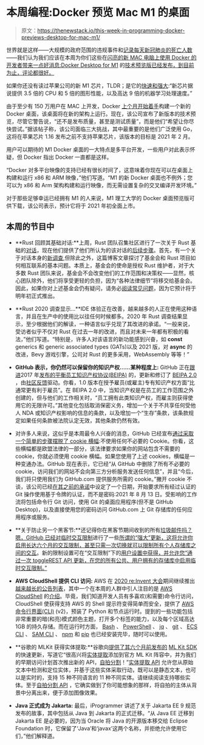 # 本周编程:Docker 预览 Mac M1 的桌面

> 原文：<https://thenewstack.io/this-week-in-programming-docker-previews-desktop-for-mac-m1/>

世界就是这样——大规模的政府范围的违规事件和[记录每天新冠肺炎的死亡人数](https://www.npr.org/sections/coronavirus-live-updates/2020/12/17/947417443/u-s-surpasses-3-600-coronavirus-deaths-breaks-prior-hospitalization-record)——我们认为我们应该在本周为你们这些在[闪亮的新 MAC 电脑上使用 Docker 的开发者带来一点好消息:Docker Desktop for M1](https://www.apple.com/mac/m1/) 的[技术预览版已经发布，到目前为止，评论都很好。](https://www.docker.com/blog/download-and-try-the-tech-preview-of-docker-desktop-for-m1/)

如果你还没有读过苹果公司的新 M1 芯片，TLDR；是它的[快速和强大](https://www.macworld.co.uk/news/how-good-is-apples-m1-chip-really-3797893/):“新芯片据说提供 3.5 倍的 CPU 和 5 倍的图形性能，以及高达 9 倍的机器学习处理速度。”

由于至少有 150 万用户在 MAC 上开发，Docker [上个月开始着手](https://www.docker.com/blog/apple-silicon-m1-chips-and-docker/)构建一个新的 Docker 桌面，该桌面将在新的架构上运行。现在，该公司宣布了新版本的技术预览，尽管它警告说，“还不是发布质量，甚至是测试质量”，而是他们“希望让你尽快尝试。”据该帖子称，该公司面临三大挑战，其中最重要的是他们广泛使用 Go，这将在苹果芯片 1.16 发布之前不支持苹果芯片，该版本的目标是 2021 年 2 月。

用户可以期待的 M1 Docker 桌面的一大特点是多平台开发，一些用户对此表示怀疑，但 Docker 指出 Docker 一直都是这样。

“Docker 对多平台映像的支持已经有很长时间了，这意味着你现在可以在桌面上构建和运行 x86 和 ARM 映像，”他们写道。“M1 的新 Docker 桌面也不例外；您可以为 x86 和 Arm 架构构建和运行映像，而无需设置复杂的交叉编译开发环境。”

对于那些足够幸运已经拥有 M1 的人来说，M1 理工大学的 Docker 桌面预览版可供下载，该公司表示，预计它将于 2021 年初全面上市。

## 本周的节目中

*   **Rust 回顾其基础对话:**上周，Rust 团队召集社区进行了一次关于 Rust 基础的[对话](https://blog.rust-lang.org/2020/12/07/the-foundation-conversation.html)，现在他们提供了他们所认为的该对话的[后续步骤](https://blog.rust-lang.org/2020/12/14/Next-steps-for-the-foundation-conversation.html)。首先，有一个关于对话本身的[新调查](https://docs.google.com/forms/d/e/1FAIpQLSfeq4L0Rk6yXzGS19A6qLo4hpLlQiJh1nYFHsRJ9MrxO6k4iQ/viewform),但除此之外，这篇博客文章探讨了基金会和 Rust 项目如何相互联系的基本问题。本质上，基金会的使命是授权 Rust 维护者，对于大多数 Rust 团队来说，基金会不会改变他们的工作范围和决策权——显然，核心团队除外，他们将享受更轻的负担，因为“各种法律细节”将移交给基金会。因此，如果你对上述基金会仍有疑问，请务必[阅读常见问题](https://github.com/rust-lang/foundation-faq-2020/blob/main/FAQ.md)，因为它预计将于明年初正式推出。
*   **Rust 2020 调查显示…**IDE 体验正在改善，越来越多的人正在使用这种语言，并且在生产中的使用比以往任何时候都多。2020 年 Rust 调查结果显示，至少根据他们的解读，一种语言似乎兑现了其改进的承诺。“一般来说，受访者似乎不仅对 Rust 在过去一年的改进，而且对未来一年都有积极的看法，”他们写道。“特别是，许多人对该语言的新功能感到兴奋，如 **const** generics 和 generic associated types (GATs)以及 2021 版，对 **async** 的改进，Bevy 游戏引擎，公司对 Rust 的更多采用，WebAssembly 等等！”

*   **GitHub 表示，你仍然可以保留你的知识产权……某种程度上:** GitHub 正在[跟进](https://github.blog/2020-12-14-inspired-by-open-source-balanced-employee-intellectual-property-agreement-2-0/)2017 年[发布的](https://github.blog/2017-03-21-work-life-balance-in-employee-intellectual-property-agreements/)[平衡员工知识产权协议(BEIPA)](https://github.com/github/balanced-employee-ip-agreement) 的，更新和修订了 [BEIPA 2.0](https://github.com/github/balanced-employee-ip-agreement) ，由[社区反馈](https://github.com/github/balanced-employee-ip-agreement/pull/44)驱动。你看，1.0 版本在授予雇员(或雇主)专有知识产权方面“比通常更有利于雇员”。在 BEIPA 2.0 中，当知识产权是在员工的工作范围之外创建的，但与他们的工作相关时，“员工拥有此类知识产权，而雇主则获得使用它的无限许可。”其他变化包括取消保密义务，增加一个关于不共享任何受他人 NDA 或知识产权影响的信息的条款，以及增加一个“生存”条款，该条款规定如果任何条款被法院认定无效，其他条款仍然有效。
*   对许多人来说，这似乎是本周最令人兴奋的消息，GitHub 已经宣布[通过采取一个简单的步骤摆脱了 cookie 横幅](https://github.blog/2020-12-17-no-cookie-for-you/):不使用任何不必要的 Cookie。你看，这些横幅都是欧盟法律的一部分，该法律要求如果你的网站包含不需要的 cookie，你就必须使用 cookie 横幅。如果您使用了上述 cookies，横幅是一种变通办法。GitHub 现在表示，它已经“从 GitHub 中删除了所有不必要的 cookie，访问我们的网站不会向第三方分析服务发送任何信息”，并且“今后，我们将只使用我们为 GitHub.com 提供服务所需的 cookie。”撇开 cookie 不谈，该公司已经[在其之前的](https://github.blog/2020-12-15-token-authentication-requirements-for-git-operations/)[承诺](https://github.blog/2020-07-30-token-authentication-requirements-for-api-and-git-operations/)中设定了一个日期，开始要求所有经过认证的 Git 操作使用基于令牌的认证，而不是密码:2021 年 8 月 13 日。受影响的工作流将包括命令行 Git 访问，使用 Git 的桌面应用程序(但不是 GitHub Desktop)，以及直接使用您的密码访问 GitHub.com 上 Git 存储库的任何应用程序或服务。

*   **关于防止另一个黑客节:**还记得你在黑客节期间收到的所有[垃圾邮件吗？嗯，GitHub 已经对临时交互限制](https://thenewstack.io/this-week-in-programming-digitalocean-hacktoberfest-creates-spam-for-open-source-projects/)进行了一些[所谓的“强大”更新，这将允许你启用长达六个月的交互限制，甚至只需一次切换就可以](https://github.blog/2020-12-15-powerful-updates-to-temporary-interaction-limits/)[限制所有个人存储库之间的交互](https://docs.github.com/en/free-pro-team@latest/github/building-a-strong-community/limiting-interactions-for-your-user-account)。新的限制设置可在“交互限制”下的[用户设置中获得，并允许您“通过一次 toggleREST API 更新，在您的所有公共、用户拥有的存储库中启用临时交互限制。”](https://github.com/settings/interaction_limits)
*   **AWS CloudShell 提供 CLI 访问:** AWS 在 [2020 re:Invent 大会](https://reinvent.awsevents.com/)期间继续推出[越来越长的公告列表](https://aws.amazon.com/blogs/aws/aws-reinvent-announcements-2020/)，其中一个在本周的人群中引人注目的是 [AWS CloudShell](https://aws.amazon.com/cloudshell/) 的[介绍](https://aws.amazon.com/blogs/aws/aws-cloudshell-command-line-access-to-aws-resources/)。毕竟，我们知道开发人员有多喜欢(和需要)命令行访问，CloudShell 使获得支持 AWS 的 Shell 提示符变得简单而安全，提供了 [AWS 命令行界面(CLI)](https://aws.amazon.com/cli/) (v2)，预装了 Python 和节点运行时。提到的一些功能包括非常重要的暗(和亮)模式颜色主题，打开多个标签的能力，以及每个区域高达 1GB 的持久存储。而在运行时方面， [Bash](https://www.gnu.org/software/bash/) 、 [PowerShell](https://en.wikipedia.org/wiki/PowerShell) 、 [jq](https://stedolan.github.io/jq/) 、 [git](https://github.com/cli/cli) 、 [ECS CLI](https://docs.aws.amazon.com/cli/latest/reference/ecs/index.html) 、 [SAM CLI](https://docs.aws.amazon.com/serverless-application-model/latest/developerguide/serverless-sam-cli-command-reference.html) 、 [npm](https://en.wikipedia.org/wiki/Npm_(software)) 和 [pip](https://pypi.org/project/pip/) 也已经安装完毕，随时可以使用。

*   **谷歌的 MLKit 获得实体提取:**谷歌向[提供了其六个月前发布的](https://developers.googleblog.com/2020/12/announcing-the-newest-addition-to-mlkit-entity-extraction.html) [ML Kit SDK](https://developers.google.com/ml-kit) 的快速更新，写道它“很高兴将[实体提取](https://developers.google.com/ml-kit/language/entity-extraction)添加到官方 ML Kit 阵容中，并为我们的早期访问计划首次推出新的 API，[自拍分割](https://developers.google.com/ml-kit/early-access/selfie-segmentation)！”[实体提取 API](https://developers.google.com/ml-kit/language/entity-extraction) 允许您从原始文本中检测和定位实体，并基于这些实体采取行动，既可以是静态文本，也可以是实时的，支持 15 种不同语言的 11 种不同实体。请继续阅读支持哪些实体。至于[自拍分割 API](https://developers.google.com/ml-kit/early-access/selfie-segmentation) ，它确实做到了你可能想象的那样，将自拍的主体从背景中分离出来，便于添加图像效果。
*   **Java 正式成为 Jakarta:** 最后，iProgrammer 讲述了关于 Jakarta EE 9 规范发布的故事，其中包括从 Java 到 Jakarta 的正式迁移。“从 Java EE 迁移到 Jakarta EE 是必要的，因为当 Oracle 将 Java 的开源版本移交给 Eclipse Foundation 时，它保留了‘Java’和‘javax’这两个名称，并拒绝允许使用它们，”他们解释道。

<svg xmlns:xlink="http://www.w3.org/1999/xlink" viewBox="0 0 68 31" version="1.1"><title>Group</title> <desc>Created with Sketch.</desc></svg>